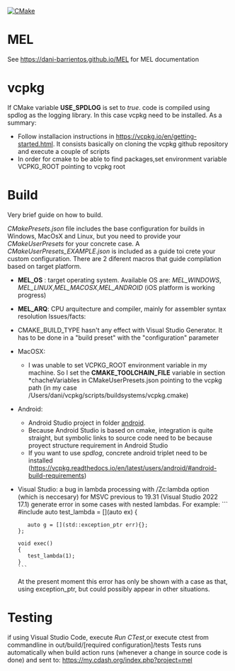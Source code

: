 [![CMake](https://github.com/dani-barrientos/MEL/actions/workflows/cmake.yml/badge.svg?branch=main)](https://github.com/dani-barrientos/MEL/actions/workflows/cmake.yml)
# MEL
See https://dani-barrientos.github.io/MEL for MEL documentation
# vcpkg
 If CMake variable **USE_SPDLOG** is set to *true*. code is compiled using spdlog as the logging library. In this case vcpkg need to be installed. As a summary:
   - Follow installacion instructions in https://vcpkg.io/en/getting-started.html. It consists basically on cloning the vcpkg github repository and execute a couple of scripts
   - In order for cmake to be able to find packages,set environment variable VCPKG_ROOT pointing to vcpkg root

# Build
Very brief guide on how to build.

*CMakePresets.json* file includes the base configuration for builds in Windows, MacOsX and Linux, but you need to provide your *CMakeUserPresets* for your concrete case. A *CMakeUserPresets_EXAMPLE.json* is included as a guide toi crete your custom configuration.
There are 2 diferent macros that guide compilation based on target platform.
- **MEL_OS** : target operating system. Available OS are: *MEL_WINDOWS*, *MEL_LINUX*,*MEL_MACOSX*,*MEL_ANDROID* (iOS platform is working progress)
- **MEL_ARQ**: CPU arquitecture and compiler, mainly for assembler syntax resolution
Issues/facts:
- CMAKE_BUILD_TYPE hasn't any effect with Visual Studio Generator. It has to be done in a "build preset" with the "configuration" parameter
- MacOSX:
   - I was unable to set VCPKG_ROOT environment variable in my machine. So I set the **CMAKE_TOOLCHAIN_FILE** variable in section *chacheVariables in CMakeUserPresets.json pointing to the vcpkg path (in my case /Users/dani/vcpkg/scripts/buildsystems/vcpkg.cmake)
- Android:
   - Android Studio project in folder [android](/android/main).
   - Because Android Studio is based on cmake, integration is quite straight, but symbolic links to source code need to be because proyect structure requirement in Android Studio
   - If you want to use *spdlog*, concrete android triplet need to be installed (https://vcpkg.readthedocs.io/en/latest/users/android/#android-build-requirements)
- Visual Studio: a bug in lambda processing with /Zc:lambda option (which is neccesary) for MSVC previous to 19.31 (Visual Studio 2022 17.1) generate error in some cases with nested lambdas. For example:
      ```
      #include <exception>
      auto test_lambda  = [](auto ex) 
      {

         auto g = [](std::exception_ptr err){};	
      };

      void exec()
      {
         test_lambda(1);
      }
      ```
   At the present moment this error has only be shown with a case as that, using exception_ptr, but could possibly appear in other situations.
  
 # Testing
 if using Visual Studio Code, execute *Run CTest*,or execute ctest from commandline in out/build/[required configuration]/tests
 Tests runs automatically when build action runs (whenever a change in source code is done) and sent to: https://my.cdash.org/index.php?project=mel
 
 
